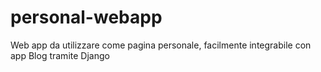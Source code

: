 # personal-webapp
Web app da utilizzare come pagina personale, facilmente integrabile con app Blog tramite Django
